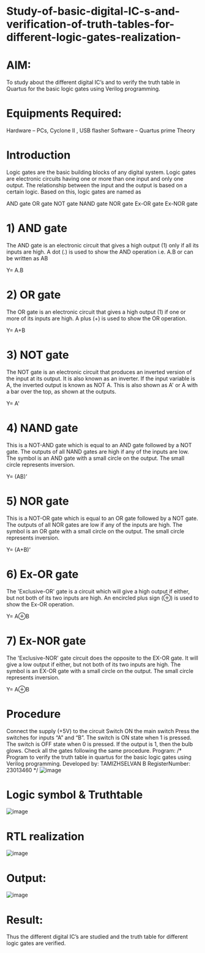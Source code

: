 # Study-of-basic-digital-IC-s-and-verification-of-truth-tables-for-different-logic-gates-realization-
# AIM:
To study about the different digital IC’s and to verify the truth table in Quartus for the basic logic gates using Verilog programming.

# Equipments Required:
Hardware – PCs, Cyclone II , USB flasher
Software – Quartus prime
Theory
# Introduction
Logic gates are the basic building blocks of any digital system. Logic gates are electronic circuits having one or more than one input and only one output. The relationship between the input and the output is based on a certain logic. Based on this, logic gates are named as

AND gate
OR gate
NOT gate
NAND gate
NOR gate
Ex-OR gate
Ex-NOR gate
# 1) AND gate
The AND gate is an electronic circuit that gives a high output (1) only if all its inputs are high. A dot (.) is used to show the AND operation i.e. A.B or can be written as AB

Y= A.B

# 2) OR gate
The OR gate is an electronic circuit that gives a high output (1) if one or more of its inputs are high. A plus (+) is used to show the OR operation.

Y= A+B

# 3) NOT gate
The NOT gate is an electronic circuit that produces an inverted version of the input at its output. It is also known as an inverter. If the input variable is A, the inverted output is known as NOT A. This is also shown as A' or A with a bar over the top, as shown at the outputs.

Y= A'

# 4) NAND gate
This is a NOT-AND gate which is equal to an AND gate followed by a NOT gate. The outputs of all NAND gates are high if any of the inputs are low. The symbol is an AND gate with a small circle on the output. The small circle represents inversion.

Y= (AB)’

# 5) NOR gate
This is a NOT-OR gate which is equal to an OR gate followed by a NOT gate. The outputs of all NOR gates are low if any of the inputs are high. The symbol is an OR gate with a small circle on the output. The small circle represents inversion.

Y= (A+B)’

# 6) Ex-OR gate
The 'Exclusive-OR' gate is a circuit which will give a high output if either, but not both of its two inputs are high. An encircled plus sign (⊕) is used to show the Ex-OR operation.

Y= A⊕B

# 7) Ex-NOR gate
The 'Exclusive-NOR' gate circuit does the opposite to the EX-OR gate. It will give a low output if either, but not both of its two inputs are high. The symbol is an EX-OR gate with a small circle on the output. The small circle represents inversion.

Y= A⊕B

# Procedure
Connect the supply (+5V) to the circuit
Switch ON the main switch
Press the switches for inputs “A” and “B”. The switch is ON state when 1 is pressed. The switch is OFF state when 0 is pressed.
If the output is 1, then the bulb glows.
Check all the gates following the same procedure.
Program:
/*
Program to verify the truth table in quartus for the basic logic gates using Verilog programming.
Developed by: TAMIZHSELVAN B
RegisterNumber:  23013460
*/
![image](https://github.com/tamizhselvan23013460/Study-of-basic-digital-IC-s-and-verification-of-truth-tables-for-different-logic-gates-realization-/assets/150231370/d4a1699e-1502-47b1-9b6d-2e8f2840e300)

# Logic symbol & Truthtable

![image](https://github.com/tamizhselvan23013460/Study-of-basic-digital-IC-s-and-verification-of-truth-tables-for-different-logic-gates-realization-/assets/150231370/7aa1cfad-3f0f-4887-b629-3b516d21e7ee)

# RTL realization
![image](https://github.com/tamizhselvan23013460/Study-of-basic-digital-IC-s-and-verification-of-truth-tables-for-different-logic-gates-realization-/assets/150231370/6a809379-4bac-4a30-a70f-75ad6bb2ee22)

# Output:

![image](https://github.com/tamizhselvan23013460/Study-of-basic-digital-IC-s-and-verification-of-truth-tables-for-different-logic-gates-realization-/assets/150231370/8c18bf2c-7f01-46fd-9b8c-0aa993888429)


# Result:
Thus the different digital IC’s are studied and the truth table for different logic gates are verified.
